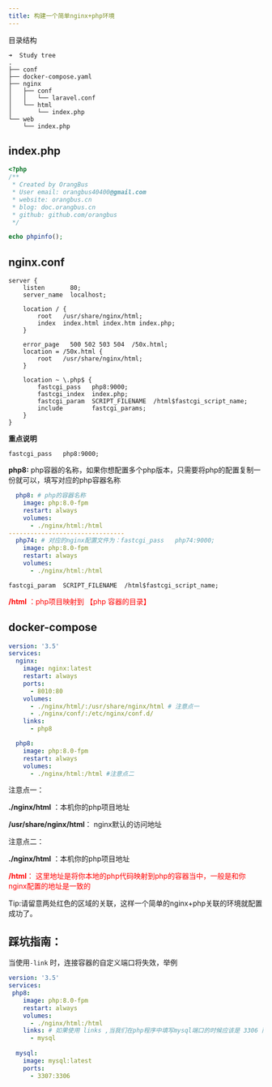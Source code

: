 ```yaml
---
title: 构建一个简单nginx+php环境
---
```


目录结构

```
➜  Study tree
.
├── conf
├── docker-compose.yaml
├── nginx
│   ├── conf
│   │   └── laravel.conf
│   └── html
│       └── index.php
└── web
    └── index.php
```

## index.php

```php
<?php
/**
 * Created by OrangBus
 * User email: orangbus40400@gmail.com
 * website: orangbus.cn
 * blog: doc.orangbus.cn
 * github: github.com/orangbus
 */

echo phpinfo();
```

## nginx.conf

```nginx
server {
    listen       80;
    server_name  localhost;

    location / {
        root   /usr/share/nginx/html;
        index  index.html index.htm index.php;
    }

    error_page   500 502 503 504  /50x.html;
    location = /50x.html {
        root   /usr/share/nginx/html;
    }

    location ~ \.php$ {
        fastcgi_pass   php8:9000;
        fastcgi_index  index.php;
        fastcgi_param  SCRIPT_FILENAME  /html$fastcgi_script_name;
        include        fastcgi_params;
    }
}
```

**重点说明** 

```
fastcgi_pass   php8:9000;
```

**php8:** php容器的名称，如果你想配置多个php版本，只需要将php的配置复制一份就可以，填写对应的php容器名称

```yaml
  php8: # php的容器名称
    image: php:8.0-fpm
    restart: always
    volumes:
      - ./nginx/html:/html
--------------------------------
  php74: # 对应的nginx配置文件为：fastcgi_pass   php74:9000;
    image: php:8.0-fpm
    restart: always
    volumes:
      - ./nginx/html:/html
```



```
fastcgi_param  SCRIPT_FILENAME  /html$fastcgi_script_name;
```

<span style='color:red'>**/html** ：php项目映射到 【php 容器的目录】</span>

## docker-compose

```yaml
version: '3.5'
services:
  nginx:
    image: nginx:latest
    restart: always
    ports:
      - 8010:80
    volumes:
      - ./nginx/html/:/usr/share/nginx/html # 注意点一
      - ./nginx/conf/:/etc/nginx/conf.d/
    links:
      - php8

  php8:
    image: php:8.0-fpm
    restart: always
    volumes:
      - ./nginx/html:/html #注意点二
```

注意点一：

**./nginx/html** ：本机你的php项目地址

**/usr/share/nginx/html**： nginx默认的访问地址

注意点二：

**./nginx/html** ：本机你的php项目地址

<span style='color:red'>**/html**： 这里地址是将你本地的php代码映射到php的容器当中，一般是和你nginx配置的地址是一致的</span> 

Tip:请留意两处红色的区域的关联，这样一个简单的nginx+php关联的环境就配置成功了。

## 踩坑指南：

当使用`-link` 时，连接容器的自定义端口将失效，举例

```yaml
version: '3.5'
services:
 php8:
    image: php:8.0-fpm
    restart: always
    volumes:
      - ./nginx/html:/html
    links: # 如果使用 links ,当我们在php程序中填写mysql端口的时候应该是 3306 而不是 3307，但是我们外部是需要用3307端口去连接mysql的
      - mysql
  
  mysql:
    image: mysql:latest
    ports:
      - 3307:3306
     
```

